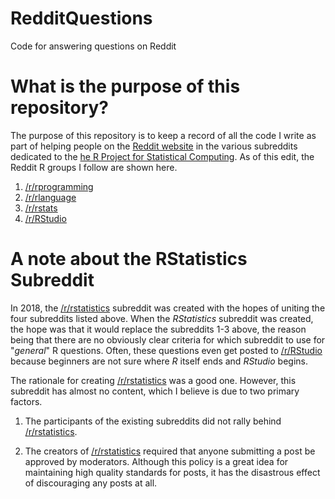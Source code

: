 # RedditQuestions
Code for answering questions on Reddit

# What is the purpose of this repository?
The purpose of this repository is to keep a record of all the code I write as part of helping people on the [Reddit website](https://reddit.com) in the various subreddits dedicated to the [he R Project for Statistical Computing](https://www.r-project.org/). As of this edit, the Reddit R groups I follow are shown here.
1. [/r/rprogramming](https://www.reddit.com/r/rprogramming/)
1. [/r/rlanguage](https://www.reddit.com/r/Rlanguage/)
1. [/r/rstats](https://www.reddit.com/r/rstats/)
1. [/r/RStudio](https://www.reddit.com/r/RStudio/)

# A note about the RStatistics Subreddit
In 2018, the [/r/rstatistics](https://www.reddit.com/r/RStatistics/) subreddit was created with the hopes of uniting the four subreddits listed above. When the *RStatistics* subreddit was created, the hope was that it would replace the subreddits 1-3 above, the reason being that there are no obviously clear criteria for which subreddit to use for "*general*" R questions. Often, these questions even get posted to [/r/RStudio](https://www.reddit.com/r/RStudio/) because beginners are not sure where *R* itself ends and *RStudio* begins.

The rationale for creating [/r/rstatistics](https://www.reddit.com/r/RStatistics/) was a good one. However, this subreddit has almost no content, which I believe is due to two primary factors.

1. The participants of the existing subreddits did not rally behind [/r/rstatistics](https://www.reddit.com/r/RStatistics/).

1. The creators of [/r/rstatistics](https://www.reddit.com/r/RStatistics/) required that anyone submitting a post be approved by moderators. Although this policy is a great idea for maintaining high quality standards for posts, it has the disastrous effect of discouraging any posts at all.
